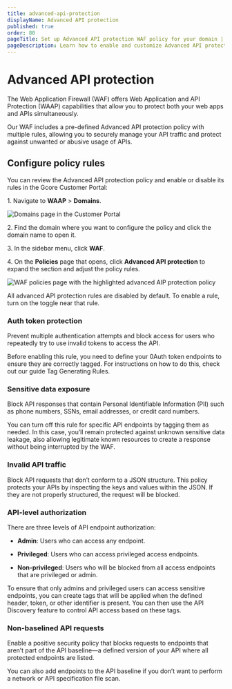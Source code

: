 ```yaml
---
title: advanced-api-protection
displayName: Advanced API protection
published: true
order: 80
pageTitle: Set up Advanced API protection WAF policy for your domain | Gcore
pageDescription: Learn how to enable and customize Advanced API protection policy.
---
```

# Advanced API protection 

The Web Application Firewall (WAF) offers Web Application and API Protection (WAAP) capabilities that allow you to protect both your web apps and APIs simultaneously.  

Our WAF includes a pre-defined Advanced API protection policy with multiple rules, allowing you to securely manage your API traffic and protect against unwanted or abusive usage of APIs. 

## Configure policy rules 

You can review the Advanced API protection policy and enable or disable its rules in the Gcore Customer Portal: 

1\. Navigate to **WAAP** > **Domains**. 

<img src="https://assets.gcore.pro/docs/waap/waf-policies/advanced-api-protection/domains-page.png" alt="Domains page in the Customer Portal">

2\. Find the domain where you want to configure the policy and click the domain name to open it.  

3\. In the sidebar menu, click **WAF**. 

4\. On the **Policies** page that opens, click **Advanced API protection** to expand the section and adjust the policy rules. 

<img src="https://assets.gcore.pro/docs/waap/waf-policies/advanced-api-protection/advanced-api-protection.png" alt="WAF policies page with the highlighted advanced AIP protection policy">

<alert-element type="info" title="Info">

All advanced API protection rules are disabled by default. To enable a rule, turn on the toggle near that rule. 

</alert-element>

### Auth token protection 

Prevent multiple authentication attempts and block access for users who repeatedly try to use invalid tokens to access the API. 

Before enabling this rule, you need to define your 0Auth token endpoints to ensure they are correctly tagged. For instructions on how to do this, check out our guide Tag Generating Rules. 

### Sensitive data exposure 

Block API responses that contain Personal Identifiable Information (PII) such as phone numbers, SSNs, email addresses, or credit card numbers. 

You can turn off this rule for specific API endpoints by tagging them as needed. In this case, you’ll remain protected against unknown sensitive data leakage, also allowing legitimate known resources to create a response without being interrupted by the WAF.

### Invalid API traffic 

Block API requests that don’t conform to a JSON structure. This policy protects your APIs by inspecting the keys and values within the JSON. If they are not properly structured, the request will be blocked. 

### API-level authorization 

There are three levels of API endpoint authorization: 

* **Admin**: Users who can access any endpoint. 

* **Privileged**: Users who can access privileged access endpoints. 

* **Non-privileged**: Users who will be blocked from all access endpoints that are privileged or admin. 

To ensure that only admins and privileged users can access sensitive endpoints, you can create tags that will be applied when the defined header, token, or other identifier is present. You can then use the API Discovery feature to control API access based on these tags. 

### Non-baselined API requests 

Enable a positive security policy that blocks requests to endpoints that aren’t part of the API baseline—a defined version of your API where all protected endpoints are listed.  

You can also add endpoints to the API baseline if you don’t want to perform a network or API specification file scan.  